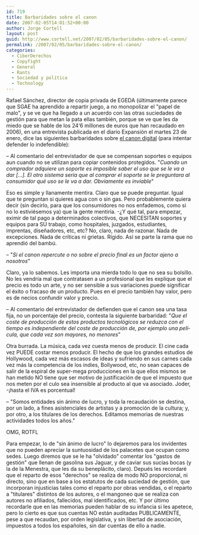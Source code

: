 ```yaml
---
id: 719
title: Barbaridades sobre el canon
date: 2007-02-05T14:01:52+00:00
author: Jorge Cortell
layout: post
guid: http://www.cortell.net/2007/02/05/barbaridades-sobre-el-canon/
permalink: /2007/02/05/barbaridades-sobre-el-canon/
categories:
  - CiberDerechos
  - Copyfight
  - General
  - Rants
  - Sociedad y polí­tica
  - Technology
---
```

Rafael Sánchez, director de copia privada de EGEDA (últimamente parece que SGAE ha aprendido a repartir juego, a no monopolizar el "papel de malo", y se ve que ha llegado a un acuerdo con las otras suciedades de gestión para que metan la pata ellas también, porque se ve que les da miedo que se hable de los 24‘6 millones de euros que han recaudado en 2006), en una entrevista publicada en el diario Expansión el martes 23 de enero, dice las siguientes barbaridades sobre <a target="_blank" title="Sgaecontratraxtore" href="http://www.sgaecontratraxtore.com/01ed1b98cb0b5ed01.html">el canon digital</a> (para intentar defender lo indefendible):

– Al comentario del entrevistador de que se compensan soportes o equipos aun cuando no se utilizan para copiar contenidos protegidos. "_Cuando un comprador adquiere un soporte es imposible saber el uso que se le va a dar [...]. El otro sistema serí­a que al comprar el soporte se le preguntara al consumidor qué uso se le va a dar. Obviamente es inviable_"

Eso es simple y llanamente mentira. Claro que se puede preguntar. Igual que te preguntan si quieres agua con o sin gas. Pero probablemente quiera decir (sin decirlo, para que los consumidores no nos enfademos, como si no lo estiviésemos ya) que la gente mentirí­a. -¿Y qué tal, para empezar, eximir de tal pago a determinados colectivos, que NECESITAN soportes y equipos para SU trabajo, como hospitales, juzgados, estudiantes, imprentas, diseñadores, etc, etc? No, claro, nada de razonar. Nada de excepciones. Nada de crí­ticas ni grietas. Rí­gido. Así­ se parte la rama que no aprendió del bambú.
  
– "_Si el canon repercute o no sobre el precio final es un factor ajeno a nosotros_"

Claro, ya lo sabemos. Les importa una mierda todo lo que no sea su bolsillo. No les vendrí­a mal que contratasen a un profesional que les explique que el precio es todo un arte, y no ser sensible a sus variaciones puede significar el éxito o fracaso de un producto. Pues en el precio también hay valor, pero es de necios confundir valor y precio.

– Al comentario del entrevistador de defienden que el canon sea una tasa fija, no un porcentaje del precio, contesta la siguiente barbaridad: "_Que el coste de producción de estos productos tecnológicos se reduzca con el tiempo es independiente del coste de producción de, por ejemplo una pelí­cula, que cada vez son mayores, no menores_"

Otra burrada. La música, cada vez cuesta menos de producir. El cine cada vez PUEDE costar menos producir. El hecho de que los grandes estudios de Hollywood, cada vez más escasos de ideas y sufriendo en sus carnes cada vez más la competencia de los indies, Bollywood, etc, no sean capaces de salir de la espiral de super-mega producciones en la que ellos mismos se han metido NO tiene que ser motivo de justificación de que el impuesto que nos meten por el culo sea insensible al producto al que va asociado. Joder, -¡hasta el IVA es porcentual!

– "Somos entidades sin ánimo de lucro, y toda la recaudación se destina, por un lado, a fines asistenciales de artistas y a promoción de la cultura; y, por otro, a los titulares de los derechos. Editamos memorias de nuestras actividades todos los años."

OMG, ROTFL

Para empezar, lo de "sin ánimo de lucro" lo dejaremos para los invidentes que no pueden apreciar la suntuosidad de los palacetes que ocupan como sedes. Luego diremos que se le ha "olvidado" comentar los "gastos de gestión" que llenan de gasolina sus Jaguar, y de caviar sus sucias bocas (y la de la Menestra, que les da su beneplácito, claro). Depués les recordaré que el reparto de esos "derechos" se realiza de modo NO proporcional, ni directo, sino que en base a los estatutos de cada suciedad de gestión, que incorporan injusticias tales como el reparto por obras vendidas, o el reparto a "titulares" distintos de los autores, o el mangoneo que se realiza con autores no afiliados, fallecidos, mal identificados, etc. Y por último recordarle que en las memorias pueden hablar de su infancia si les apetece, pero lo cierto es que sus cuentas NO están auditadas PUBLICAMENTE, pese a que recaudan, por orden legislativa, y sin libertad de asociación, impuestos a todos los españoles, sin dar cuentas de ello a nadie.